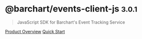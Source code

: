 # @barchart/events-client-js <small>3.0.1</small>

> JavaScript SDK for Barchart&#x27;s Event Tracking Service

[Product Overview](/content/product_overview)
[Quick Start](/content/quick_start)
